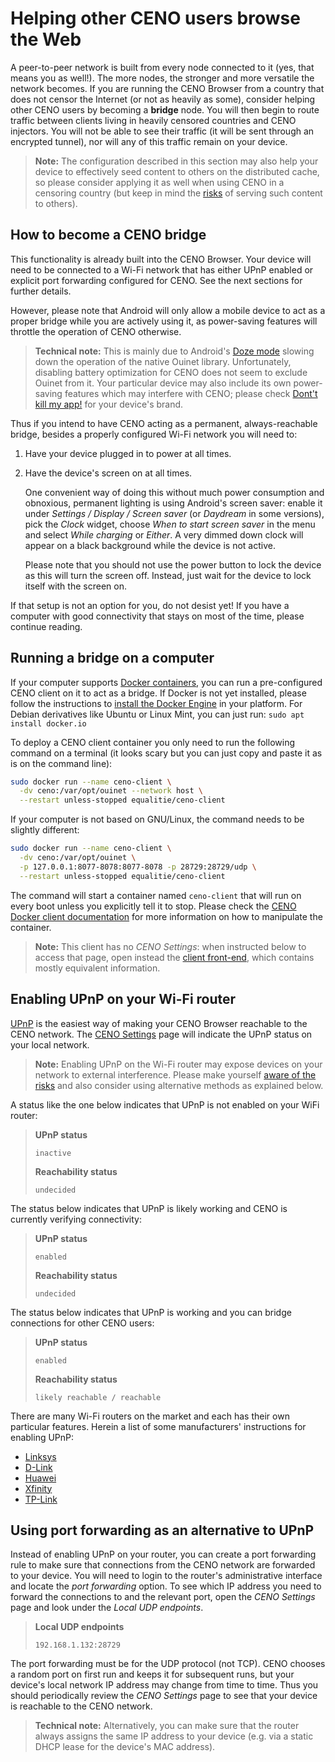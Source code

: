 # Helping other CENO users browse the Web

A peer-to-peer network is built from every node connected to it (yes, that means you as well!).  The more nodes, the stronger and more versatile the network becomes.  If you are running the CENO Browser from a country that does not censor the Internet (or not as heavily as some), consider helping other CENO users by becoming a **bridge** node.  You will then begin to route traffic between clients living in heavily censored countries and CENO injectors.  You will not be able to see their traffic (it will be sent through an encrypted tunnel), nor will any of this traffic remain on your device.

> **Note:** The configuration described in this section may also help your device to effectively seed content to others on the distributed cache, so please consider applying it as well when using CENO in a censoring country (but keep in mind the [risks](../concepts/risks.md) of serving such content to others).

## How to become a CENO bridge

This functionality is already built into the CENO Browser.  Your device will need to be connected to a Wi-Fi network that has either UPnP enabled or explicit port forwarding configured for CENO.  See the next sections for further details.

However, please note that Android will only allow a mobile device to act as a proper bridge while you are actively using it, as power-saving features will throttle the operation of CENO otherwise.

> **Technical note:** This is mainly due to Android's [Doze mode][] slowing down the operation of the native Ouinet library.  Unfortunately, disabling battery optimization for CENO does not seem to exclude Ouinet from it.  Your particular device may also include its own power-saving features which may interfere with CENO; please check [Dont't kill my app!][] for your device's brand.

[Doze mode]: https://developer.android.com/training/monitoring-device-state/doze-standby
    "Android Developers – Optimize for Doze and App Standby"
[Dont't kill my app!]: https://dontkillmyapp.com/

Thus if you intend to have CENO acting as a permanent, always-reachable bridge, besides a properly configured Wi-Fi network you will need to:

1. Have your device plugged in to power at all times.
2. Have the device's screen on at all times.

   One convenient way of doing this without much power consumption and obnoxious, permanent lighting is using Android's screen saver: enable it under *Settings / Display / Screen saver* (or *Daydream* in some versions), pick the *Clock* widget, choose *When to start screen saver* in the menu and select *While charging* or *Either*.  A very dimmed down clock will appear on a black background while the device is not active.

   Please note that you should not use the power button to lock the device as this will turn the screen off.  Instead, just wait for the device to lock itself with the screen on.

If that setup is not an option for you, do not desist yet!  If you have a computer with good connectivity that stays on most of the time, please continue reading.

## Running a bridge on a computer

If your computer supports [Docker containers][docker], you can run a pre-configured CENO client on it to act as a bridge.  If Docker is not yet installed, please follow the instructions to [install the Docker Engine][docker-install] in your platform.  For Debian derivatives like Ubuntu or Linux Mint, you can just run: `sudo apt install docker.io`

[docker]: https://en.wikipedia.org/wiki/Docker_(software)
[docker-install]: https://docs.docker.com/engine/install/

To deploy a CENO client container you only need to run the following command on a terminal (it looks scary but you can just copy and paste it as is on the command line):

```sh
sudo docker run --name ceno-client \
  -dv ceno:/var/opt/ouinet --network host \
  --restart unless-stopped equalitie/ceno-client
```

If your computer is not based on GNU/Linux, the command needs to be slightly different:

```sh
sudo docker run --name ceno-client \
  -dv ceno:/var/opt/ouinet \
  -p 127.0.0.1:8077-8078:8077-8078 -p 28729:28729/udp \
  --restart unless-stopped equalitie/ceno-client
```

The command will start a container named `ceno-client` that will run on every boot unless you explicitly tell it to stop.  Please check the [CENO Docker client documentation][ceno-client-doc] for more information on how to manipulate the container.

[ceno-client-doc]: https://github.com/censorship-no/ceno-docker-client#running-the-client

> **Note:** This client has no *CENO Settings*: when instructed below to access that page, open instead the [client front-end](../client/front-end.md), which contains mostly equivalent information.

## Enabling UPnP on your Wi-Fi router

[UPnP][] is the easiest way of making your CENO Browser reachable to the CENO network.  The [CENO Settings](settings.md) page will indicate the UPnP status on your local network.

> **Note:** Enabling UPnP on the Wi-Fi router may expose devices on your network to external interference.  Please make yourself [aware of the risks][upnp-risks] and also consider using alternative methods as explained below.

[UPnP]: https://en.wikipedia.org/wiki/Universal_Plug_and_Play
[upnp-risks]: https://www.howtogeek.com/122487/htg-explains-is-upnp-a-security-risk

A status like the one below indicates that UPnP is not enabled on your WiFi router:

> **UPnP status**
>
>     inactive
>
> **Reachability status**
>
>     undecided

The status below indicates that UPnP is likely working and CENO is currently verifying connectivity:

> **UPnP status**
>
>     enabled
>
> **Reachability status**
>
>     undecided


The status below indicates that UPnP is working and you can bridge connections for other CENO users:

> **UPnP status**
>
>     enabled
>
> **Reachability status**
>
>     likely reachable / reachable

There are many Wi-Fi routers on the market and each has their own particular features.  Herein a list of some manufacturers' instructions for enabling UPnP:

- [Linksys](https://www.linksys.com/us/support-article?articleNum=138290)
- [D-Link](https://eu.dlink.com/uk/en/support/faq/routers/wired-routers/di-series/how-do-i-enable-upnp-on-my-router)
- [Huawei](https://consumer.huawei.com/ph/support/content/en-us00275342/)
- [Xfinity](https://www.xfinity.com/support/articles/configure-device-discovery-for-wifi)
- [TP-Link](https://community.tp-link.com/us/home/kb/detail/348)

## Using port forwarding as an alternative to UPnP

Instead of enabling UPnP on your router, you can create a port forwarding rule to make sure that connections from the CENO network are forwarded to your device.  You will need to login to the router's administrative interface and locate the *port forwarding* option.  To see which IP address you need to forward the connections to and the relevant port, open the *CENO Settings* page and look under the *Local UDP endpoints*.

> **Local UDP endpoints**
>
>     192.168.1.132:28729

The port forwarding must be for the UDP protocol (not TCP).  CENO chooses a random port on first run and keeps it for subsequent runs, but your device's local network IP address may change from time to time.  Thus you should periodically review the *CENO Settings* page to see that your device is reachable to the CENO network.

> **Technical note:** Alternatively, you can make sure that the router always assigns the same IP address to your device (e.g. via a static DHCP lease for the device's MAC address).
